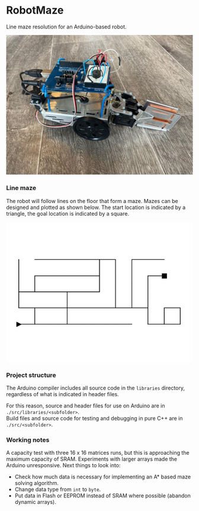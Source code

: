 # RobotMaze
Line maze resolution for an Arduino-based robot.

![Robot](https://github.com/NNiehof/RobotMaze/blob/master/robot.jpg)

### Line maze
The robot will follow lines on the floor that form a maze. Mazes can be designed and plotted as shown below. The start location is indicated by a triangle, the goal location is indicated by a square.

![Line maze](https://github.com/NNiehof/RobotMaze/blob/master/mazes/maze1.png)

### Project structure
The Arduino compiler includes all source code in the `libraries` directory, regardless of what is indicated in header files.

For this reason, source and header files for use on Arduino are in `./src/libraries/<subfolder>`.  
Build files and source code for testing and debugging in pure C++ are in `./src/<subfolder>`.

### Working notes
A capacity test with three 16 x 16 matrices runs, but this is approaching
the maximum capacity of SRAM. Experiments with larger arrays made the Arduino unresponsive. Next things to look into:
* Check how much data is necessary for implementing an A* based maze solving algorithm.
* Change data type from `int` to `byte`.
* Put data in Flash or EEPROM instead of SRAM where possible (abandon dynamic arrays).